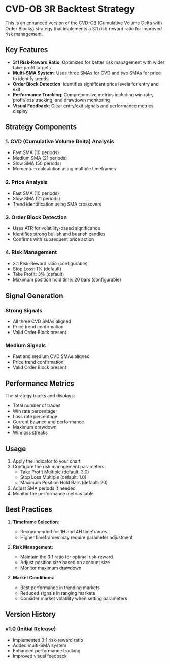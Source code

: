 # CVD-OB 3R Backtest Strategy

This is an enhanced version of the CVD-OB (Cumulative Volume Delta with Order Blocks) strategy that implements a 3:1 risk-reward ratio for improved risk management.

## Key Features

- **3:1 Risk-Reward Ratio**: Optimized for better risk management with wider take-profit targets
- **Multi-SMA System**: Uses three SMAs for CVD and two SMAs for price to identify trends
- **Order Block Detection**: Identifies significant price levels for entry and exit
- **Performance Tracking**: Comprehensive metrics including win rate, profit/loss tracking, and drawdown monitoring
- **Visual Feedback**: Clear entry/exit signals and performance metrics display

## Strategy Components

### 1. CVD (Cumulative Volume Delta) Analysis

- Fast SMA (10 periods)
- Medium SMA (21 periods)
- Slow SMA (50 periods)
- Momentum calculation using multiple timeframes

### 2. Price Analysis

- Fast SMA (10 periods)
- Slow SMA (21 periods)
- Trend identification using SMA crossovers

### 3. Order Block Detection

- Uses ATR for volatility-based significance
- Identifies strong bullish and bearish candles
- Confirms with subsequent price action

### 4. Risk Management

- 3:1 Risk-Reward ratio (configurable)
- Stop Loss: 1% (default)
- Take Profit: 3% (default)
- Maximum position hold time: 20 bars (configurable)

## Signal Generation

### Strong Signals

- All three CVD SMAs aligned
- Price trend confirmation
- Valid Order Block present

### Medium Signals

- Fast and medium CVD SMAs aligned
- Price trend confirmation
- Valid Order Block present

## Performance Metrics

The strategy tracks and displays:

- Total number of trades
- Win rate percentage
- Loss rate percentage
- Current balance and performance
- Maximum drawdown
- Win/loss streaks

## Usage

1. Apply the indicator to your chart
2. Configure the risk management parameters:
   - Take Profit Multiple (default: 3.0)
   - Stop Loss Multiple (default: 1.0)
   - Maximum Position Hold Bars (default: 20)
3. Adjust SMA periods if needed
4. Monitor the performance metrics table

## Best Practices

1. **Timeframe Selection**:

   - Recommended for 1H and 4H timeframes
   - Higher timeframes may require parameter adjustment

2. **Risk Management**:

   - Maintain the 3:1 ratio for optimal risk-reward
   - Adjust position size based on account size
   - Monitor maximum drawdown

3. **Market Conditions**:
   - Best performance in trending markets
   - Reduced signals in ranging markets
   - Consider market volatility when setting parameters

## Version History

### v1.0 (Initial Release)

- Implemented 3:1 risk-reward ratio
- Added multi-SMA system
- Enhanced performance tracking
- Improved visual feedback
